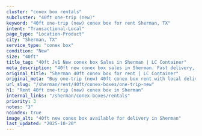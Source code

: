 ```yaml
---
cluster: "conex box rentals"
subcluster: "40ft one-trip (new)"
keyword: "40ft one-trip (new) conex box for rent Sherman, TX"
intent: "Transactional-Local"
page_type: "Location-Product"
city: "Sherman, TX"
service_type: "conex box"
condition: "New"
size: "40ft"
title_tag: "40ft Jv1 New conex box Sales in Sherman | LC Container"
meta_description: "40ft new conex box sales in Sherman. Fast delivery, competitive pricing. Serving conex boxes area. Quote ID: GG6. Call (214) 524-4168 for your free quote today."
original_title: "Sherman 40ft conex box for rent | LC Container"
original_meta: "Buy one-trip (new) 40ft conex box rent with local delivery in Sherman, TX. LC Container — local Since 2003. Request a fast quote today."
url_slug: "/sherman/rent/40ft/conex-boxes/one-trip-new"
h1: "Rent 40ft one-trip (new) conex box in Sherman"
internal_links: "/sherman/conex-boxes/rentals"
priority: 3
notes: "3"
noindex: true
image_alt: "40ft new conex box available for delivery in Sherman"
last_updated: "2025-10-20"
---
```


<!-- TODO: Add unique city/inventory copy, images, and internal links here. -->
